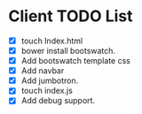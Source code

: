 # Client TODO List

- [x] touch Index.html
- [x] bower install bootswatch.
- [x] Add bootswatch template css
- [x] Add navbar
- [x] Add jumbotron.
- [x] touch index.js
- [x] Add debug support.
